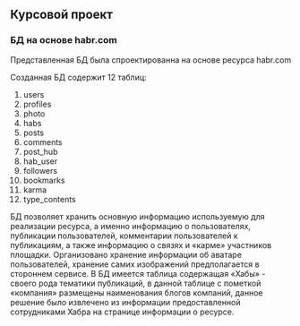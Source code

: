 ## Курсовой проект
### БД на основе habr.com

Представленная БД была спроектированна на основе ресурса habr.com

Созданная БД содержит 12 таблиц:

1. users
2. profiles
3. photo
4. habs
5. posts
6. comments
7. post_hub
8. hab_user
9. followers
10. bookmarks
11. karma
12. type_contents

БД позволяет хранить основную информацию используемую для реализации ресурса, а именно информацию о пользователях, публикации пользователей, комментарии пользователей к публикациям, а также информацию о связях и «карме» участников площадки.
Организовано хранение информации об аватаре пользователей, хранение самих изображений предполагается в стороннем сервисе. В БД имеется таблица содержащая «Хабы» - своего рода тематики публикаций, в данной таблице с пометкой «компания» размещены наименования блогов компаний, данное решение было извлечено из информации предоставленной сотрудниками Хабра на странице информации о ресурсе.

